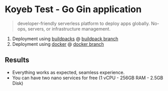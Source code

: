 # Koyeb Test - Go Gin application
> developer-friendly serverless platform to deploy apps globally. No-ops, servers, or infrastructure management.

1. Deployment using [buildpacks](https://buildpacks.io/) @ [buildpack branch](https://github.com/stefanoschrs/koyeb-test-go-api/tree/buildpack)
2. Deployment using [docker](https://www.docker.com/) @ [docker branch](https://github.com/stefanoschrs/koyeb-test-go-api/tree/docker)

## Results
- Everything works as expected, seamless experience. 
- You can have two nano services for free (1 vCPU - 256GB RAM - 2.5GB Disk)

